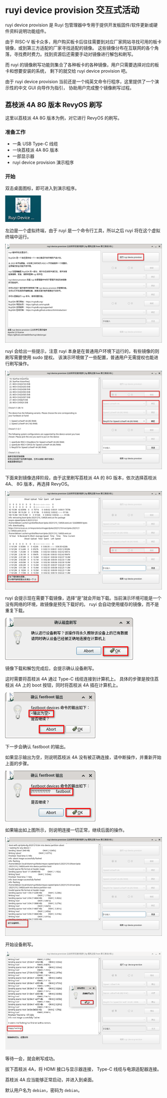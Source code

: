 # ruyi device provision 交互式活动

ruyi device provision 是 Ruyi 包管理器中专用于提供开发板固件/软件更新或硬件资料说明功能组件。

由于 RISC-V 板卡众多，用户购买板卡后往往需要到对应厂家网站寻找可用的板卡镜像，或到第三方适配的厂家寻找适配的镜像。
这些镜像分布在互联网的各个角落，寻找费时费力。找到资源后还需要手动对镜像进行解包和刷写。

而 ruyi 的镜像刷写功能则集合了各种板卡的各种镜像，用户只需要选择对应的板卡和想要安装的系统，
剩下的就交给 ruyi device provision 吧。

由于 ruyi device provision 当前还是一个纯英文命令行程序，这里提供了一个演示性的中文 GUI 向导作为指引，
协助用户完成整个镜像刷写过程。

## 荔枝派 4A 8G 版本 RevyOS 刷写

这里以荔枝派 4A 8G 版本为例，对它进行 RevyOS 的刷写。

### 准备工作

+ 一条 USB Type-C 线缆
+ 一块荔枝派 4A 8G 版本
+ 一部显示器
+ ruyi device provision 演示程序

### 开始

双击桌面图标，即可进入到演示程序。

![](./imgs/ruyi.png)

左边是一个虚拟终端，由于 ruyi 是一个命令行工具，所以之后 ruyi 将在这个虚拟终端中运行。

![](./imgs/start-ruyi.png)

ruyi 会给出一些提示，注意 ruyi 本身是在普通用户环境下运行的，有些镜像的则刷写需要使用 sudo 提权。
该演示环境做了一些配置，普通用户无需提权也能进行刷写操作。

![](./imgs/revyos-ruyi.png)

下面来到镜像选择阶段，由于这里刷写荔枝派 4A 的 8G 版本，依次选择荔枝派 4A、 8G 版本，再选择 RevyOS。

![](./imgs/download-ruyi.png)

ruyi 会提示现在需要下载镜像，选择“是”就会开始下载。当前演示环境可能是一个没有网络的环境，故镜像是预先下载好的。
 ruyi 会自动使用缓存的镜像，而不是重复下载。

![](./imgs/flash-lp4a.png)

镜像下载和解包完成后，会提示确认设备刷写。

这时需要将荔枝派 4A 通过 Type-C 线缆连接到计算机上。
具体的步骤是按住荔枝派 4A 上的 boot 按钮，同时将荔枝派 4A 插在计算机上。

![](./imgs/fastboot-error-lp4a.png)

下一步会确认 fastboot 的输出。

如果显示输出为空，则说明荔枝派 4A 没有被正确连接，请中断操作，并重新开始上面的步骤。

![](./imgs/fastboot-ok-lp4a.png)

如果输出如上图所示，则说明连接一切正常，继续后面的操作。

![](./imgs/flashing-lp4a.png)

开始设备刷写。

![](./imgs/finish-lp4a.png)

等待一会，就会刷写成功。

拔下荔枝派 4A，将 HDMI 接口与显示器连接， Type-C 线缆与电源适配器连接。

荔枝派 4A 应当能够正常启动，并进入到桌面。

默认用户名为 ``debian``，密码为 ``debian``。
